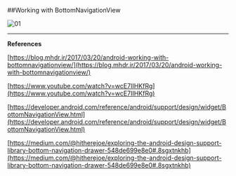 ##Working with BottomNavigationView

![01](https://raw.githubusercontent.com/mhdr/AndroidSamples/master/053/images/01.gif  "01")

***

**References**

[https://blog.mhdr.ir/2017/03/20/android-working-with-bottomnavigationview/](https://blog.mhdr.ir/2017/03/20/android-working-with-bottomnavigationview/) 

[https://www.youtube.com/watch?v=wcE7IIHKfRg](https://www.youtube.com/watch?v=wcE7IIHKfRg) 

[https://developer.android.com/reference/android/support/design/widget/BottomNavigationView.html](https://developer.android.com/reference/android/support/design/widget/BottomNavigationView.html) 

[https://medium.com/@hitherejoe/exploring-the-android-design-support-library-bottom-navigation-drawer-548de699e8e0#.8sgxtnkhb](https://medium.com/@hitherejoe/exploring-the-android-design-support-library-bottom-navigation-drawer-548de699e8e0#.8sgxtnkhb) 